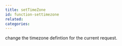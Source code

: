 ```yaml
---
title: setTimeZone
id: function-settimezone
related:
categories:
---
```


change the timezone defintion for the current request.